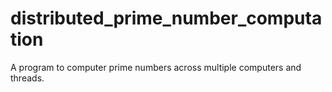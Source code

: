 distributed_prime_number_computation
====================================

A program to computer prime numbers across multiple computers and threads. 
